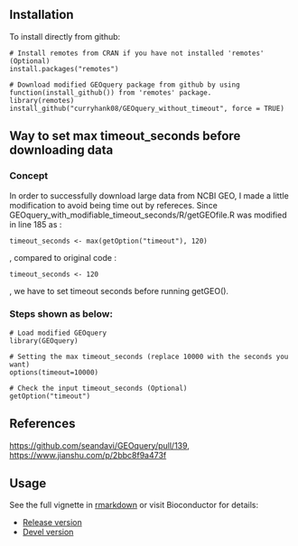 ## Installation

To install directly from github:

```{r}
# Install remotes from CRAN if you have not installed 'remotes' (Optional)
install.packages("remotes")

# Download modified GEOquery package from github by using function(install_github()) from 'remotes' package. 
library(remotes)
install_github("curryhank08/GEOquery_without_timeout", force = TRUE)
```
## Way to set max timeout_seconds before downloading data
### Concept
In order to successfully download large data from NCBI GEO, I made a little modification to avoid being time out by refereces. 
Since GEOquery_with_modifiable_timeout_seconds/R/getGEOfile.R was modified in line 185 as :
```{r}
timeout_seconds <- max(getOption("timeout"), 120)
```
, compared to original code :
```{r}
timeout_seconds <- 120
```
, we have to set timeout seconds before running getGEO().
### Steps shown as below:
```{r}
# Load modified GEOquery
library(GEOquery)

# Setting the max timeout_seconds (replace 10000 with the seconds you want)
options(timeout=10000)

# Check the input timeout_seconds (Optional)
getOption("timeout")
```
## References
https://github.com/seandavi/GEOquery/pull/139,
https://www.jianshu.com/p/2bbc8f9a473f

## Usage

See the full vignette in [rmarkdown](https://github.com/seandavi/GEOquery/blob/master/vignettes/GEOquery.Rmd) or visit Bioconductor for details:

- [Release version](http://www.bioconductor.org/packages/release/bioc/html/GEOquery.html)
- [Devel version](http://www.bioconductor.org/packages/devel/bioc/html/GEOquery.html)
